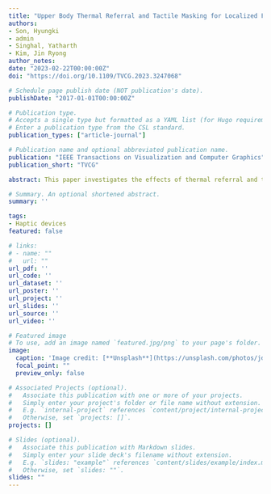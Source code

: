 ```yaml
---
title: "Upper Body Thermal Referral and Tactile Masking for Localized Feedback"
authors:
- Son, Hyungki
- admin
- Singhal, Yatharth 
- Kim, Jin Ryong
author_notes:
date: "2023-02-22T00:00:00Z"
doi: "https://doi.org/10.1109/TVCG.2023.3247068"

# Schedule page publish date (NOT publication's date).
publishDate: "2017-01-01T00:00:00Z"

# Publication type.
# Accepts a single type but formatted as a YAML list (for Hugo requirements).
# Enter a publication type from the CSL standard.
publication_types: ["article-journal"]

# Publication name and optional abbreviated publication name.
publication: "IEEE Transactions on Visualization and Computer Graphics"
publication_short: "TVCG"

abstract: This paper investigates the effects of thermal referral and tactile masking illusions to achieve localized thermal feedback on the upper body. Two experiments are conducted. The first experiment uses a 2D array of sixteen vibrotactile actuators (4×4) with four thermal actuators to explore the thermal distribution on the user's back. A combination of thermal and tactile sensations is delivered to establish the distributions of thermal referral illusions with different numbers of vibrotactile cues. The result confirms that localized thermal feedback can be achieved through cross-modal thermo-tactile interaction on the user's back of the body. The second experiment is conducted to validate our approach by comparing it with thermal-only conditions with an equal and higher number of thermal actuators in VR. The results show that our thermal referral with a tactile masking approach with a lesser number of thermal actuators achieves higher response time and better location accuracy than thermal-only conditions. Our findings can contribute to thermal-based wearable design to achieve greater user performance and experiences.

# Summary. An optional shortened abstract.
summary: ''

tags:
- Haptic devices
featured: false

# links:
# - name: ""
#   url: ""
url_pdf: ''
url_code: ''
url_dataset: ''
url_poster: ''
url_project: ''
url_slides: ''
url_source: ''
url_video: ''

# Featured image
# To use, add an image named `featured.jpg/png` to your page's folder. 
image:
  caption: 'Image credit: [**Unsplash**](https://unsplash.com/photos/jdD8gXaTZsc)'
  focal_point: ""
  preview_only: false

# Associated Projects (optional).
#   Associate this publication with one or more of your projects.
#   Simply enter your project's folder or file name without extension.
#   E.g. `internal-project` references `content/project/internal-project/index.md`.
#   Otherwise, set `projects: []`.
projects: []

# Slides (optional).
#   Associate this publication with Markdown slides.
#   Simply enter your slide deck's filename without extension.
#   E.g. `slides: "example"` references `content/slides/example/index.md`.
#   Otherwise, set `slides: ""`.
slides: ""
---
```


